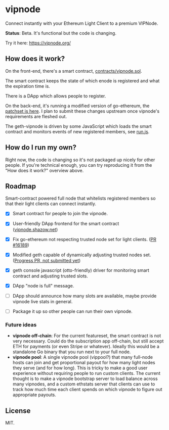 # vipnode

Connect instantly with your Ethereum Light Client to a premium VIPNode.

**Status**: Beta. It's functional but the code is changing.

Try it here: https://vipnode.org/


## How does it work?

On the front-end, there's a smart contract,
[contracts/vipnode.sol](https://github.com/shazow/vipnode/blob/master/contracts/vipnode.sol).

The smart contract keeps the state of which enode is registered and what the
expiration time is.

There is a DApp which allows people to register.

On the back-end, it's running a modified version of go-ethereum, the [patchset is
here](https://github.com/shazow/go-ethereum/pull/2). I plan to submit these
changes upstream once vipnode's requirements are fleshed out.

The geth-vipnode is driven by some JavaScript which loads the smart contract and
monitors events of new registered members, see 
[run.js](https://github.com/shazow/vipnode/blob/master/run.js).


## How do I run my own?

Right now, the code is changing so it's not packaged up nicely for other people.
If you're technical enough, you can try reproducing it from the "How does it
work?" overview above.


## Roadmap

Smart-contract powered full node that whitelists registered members so that
their light clients can connect instantly.

- [x] Smart contract for people to join the vipnode.
- [x] User-friendly DApp frontend for the smart contract ([vipnode.shazow.net](https://vipnode.shazow.net/))
- [x] Fix go-ethereum not respecting trusted node set for light clients. ([PR #16189](https://github.com/ethereum/go-ethereum/pull/16189))
- [x] Modified geth capable of dynamically adjusting trusted nodes set. ([Progress PR, not submitted yet](https://github.com/shazow/go-ethereum/pull/2))
- [x] geth console javascript (otto-friendly) driver for monitoring smart
      contract and adjusting trusted slots.
- [x] DApp "node is full" message.
- [ ] DApp should announce how many slots are available, maybe provide vipnode live stats in general.
- [ ] Package it up so other people can run their own vipnode.


### Future ideas

- **vipnode off-chain**: For the current featureset, the smart contract is not very necessary. Could do the subscription app off-chain, but still accept ETH for payments (or even Stripe or whatever). Ideally this would be a standalone Go binary that you run next to your full node.
- **vipnode pool**: A single vipnode pool (vippool?) that many full-node hosts can join and get proportional payout for how many light nodes they serve (and for how long). This is tricky to make a good user experience without requiring people to run custom clients. The current thought is to make a vipnode bootstrap server to load balance across many vipnodes, and a custom ethstats server that clients can use to track how much time each client spends on which vipnode to figure out appropriate payouts.


## License

MIT.
